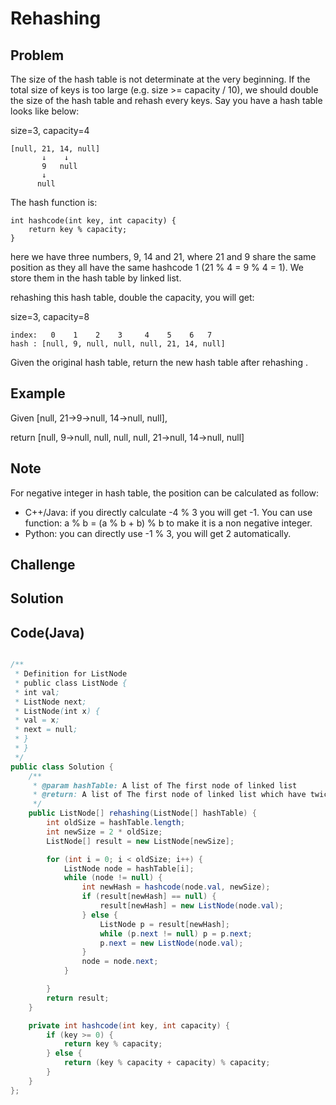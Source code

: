 Rehashing
===


Problem
-------

The size of the hash table is not determinate at the very beginning. If the total size of keys is too large (e.g. size >= capacity / 10), we should double the size of the hash table and rehash every keys. Say you have a hash table looks like below:

size=3, capacity=4

    [null, 21, 14, null]
           ↓    ↓
           9   null
           ↓
          null
          
The hash function is:

    int hashcode(int key, int capacity) {
        return key % capacity;
    }
    
here we have three numbers, 9, 14 and 21, where 21 and 9 share the same position as they all have the same hashcode 1 (21 % 4 = 9 % 4 = 1). We store them in the hash table by linked list.

rehashing this hash table, double the capacity, you will get:

size=3, capacity=8

    index:   0    1    2    3     4    5    6   7
    hash : [null, 9, null, null, null, 21, 14, null]

Given the original hash table, return the new hash table after rehashing .

Example
-------

Given [null, 21->9->null, 14->null, null],

return [null, 9->null, null, null, null, 21->null, 14->null, null]



Note
---------
For negative integer in hash table, the position can be calculated as follow:

- C++/Java: if you directly calculate -4 % 3 you will get -1. You can use function: a % b = (a % b + b) % b to make it is a non negative integer.
- Python: you can directly use -1 % 3, you will get 2 automatically.


Challenge
---------

Solution
--------



Code(Java)
----------

```java

/**
 * Definition for ListNode
 * public class ListNode {
 * int val;
 * ListNode next;
 * ListNode(int x) {
 * val = x;
 * next = null;
 * }
 * }
 */
public class Solution {
    /**
     * @param hashTable: A list of The first node of linked list
     * @return: A list of The first node of linked list which have twice size
     */
    public ListNode[] rehashing(ListNode[] hashTable) {
        int oldSize = hashTable.length;
        int newSize = 2 * oldSize;
        ListNode[] result = new ListNode[newSize];

        for (int i = 0; i < oldSize; i++) {
            ListNode node = hashTable[i];
            while (node != null) {
                int newHash = hashcode(node.val, newSize);
                if (result[newHash] == null) {
                    result[newHash] = new ListNode(node.val);
                } else {
                    ListNode p = result[newHash];
                    while (p.next != null) p = p.next;
                    p.next = new ListNode(node.val);
                }
                node = node.next;
            }

        }
        return result;
    }

    private int hashcode(int key, int capacity) {
        if (key >= 0) {
            return key % capacity;
        } else {
            return (key % capacity + capacity) % capacity;
        }
    }
};

```